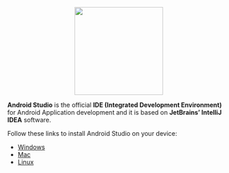 
<p align="center">
<img src="https://iconape.com/wp-content/files/mn/120684/png/Android_robot_head.png" width="200dp" align="center"  />
</p>


**Android Studio** is the official **IDE (Integrated Development Environment)** for Android Application development and it is based on **JetBrains’ IntelliJ IDEA** software.

																					

Follow these links to install Android Studio on your  device:	                                                                                       		

- [Windows]()                                                   
- [Mac]()
- [Linux]()


